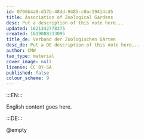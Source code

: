 ```yaml
---
id: 0706b4a8-d37b-48dd-9485-c0ac19414cd5
title: Association of Zoological Gardens
desc: Put a description of this note here...
updated: 1621342778375
created: 1619088333095
title_de: Verband der Zoologischen Gärten
desc_de: Put a DE description of this note here...
author: CMW
tao_type: material
cover_image: null
license: CC BY-SA
published: false
colour_scheme: 9
---
```


:::EN:::

English content goes here.

:::DE:::

@empty
